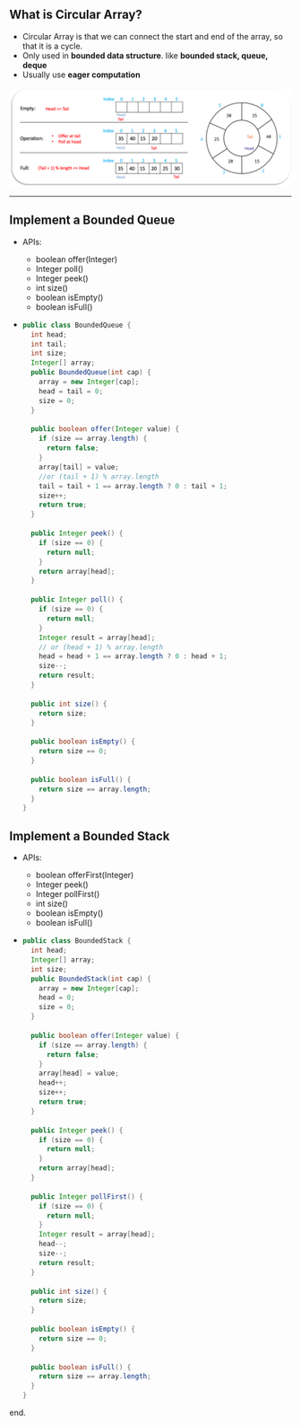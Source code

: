 ## What is Circular Array?

- Circular Array is that we can connect the start and end of the array, so that it is a cycle.
- Only used in **bounded data structure**. like **bounded stack, queue, deque**
- Usually use **eager computation**

![](s.png)

---

## Implement a Bounded Queue

- APIs:
  - boolean offer(Integer)
  - Integer   poll()
  - Integer peek()
  - int  size()
  - boolean  isEmpty()
  - boolean isFull()

- ```java
  public class BoundedQueue {
    int head;
    int tail;
    int size;
    Integer[] array;
    public BoundedQueue(int cap) {
      array = new Integer[cap];
      head = tail = 0;
      size = 0;
    }
    
    public boolean offer(Integer value) {
      if (size == array.length) {
        return false;
      }
      array[tail] = value;
      //or (tail + 1) % array.length
      tail = tail + 1 == array.length ? 0 : tail + 1;
      size++;
      return true;
    }
    
    public Integer peek() {
      if (size == 0) {
        return null;
      }
      return array[head];
    }
    
    public Integer poll() {
      if (size == 0) {
        return null;
      }
      Integer result = array[head];
      // or (head + 1) % array.length
      head = head + 1 == array.length ? 0 : head + 1;
      size--;
      return result;
    }
    
    public int size() {
      return size;
    }
    
    public boolean isEmpty() {
      return size == 0;
    }
    
    public boolean isFull() {
      return size == array.length;
    }
  }
  ```

## Implement a Bounded Stack

- APIs:

  - boolean offerFirst(Integer)
  - Integer peek()
  - Integer pollFirst()
  - int size()
  - boolean  isEmpty()
  - boolean isFull()

- ```java
  public class BoundedStack {
    int head;
    Integer[] array;
    int size;
    public BoundedStack(int cap) {
      array = new Integer[cap];
      head = 0;
      size = 0;
    }
    
    public boolean offer(Integer value) {
      if (size == array.length) {
        return false;
      }
      array[head] = value;
      head++;
      size++;
      return true;
    }
    
    public Integer peek() {
      if (size == 0) {
        return null;
      }
      return array[head];
    }
    
    public Integer pollFirst() {
      if (size == 0) {
        return null;
      }
      Integer result = array[head];
      head--;
      size--;
      return result;
    }
    
    public int size() {
      return size;
    }
    
    public boolean isEmpty() {
      return size == 0;
    }
    
    public boolean isFull() {
      return size == array.length;
    }
  }
  ```

end.
